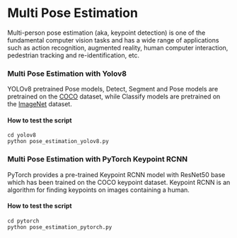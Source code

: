 # Multi Pose Estimation
Multi-person pose estimation (aka, keypoint detection) is one of the fundamental computer vision tasks and has a wide range of applications such as action recognition, augmented reality, human computer interaction, pedestrian tracking and re-identification, etc.

### Multi Pose Estimation with Yolov8
YOLOv8 pretrained Pose models, Detect, Segment and Pose models are pretrained on the [COCO](https://github.com/ultralytics/ultralytics/blob/main/ultralytics/cfg/datasets/coco.yaml) dataset, while Classify models are pretrained on the [ImageNet](https://github.com/ultralytics/ultralytics/blob/main/ultralytics/cfg/datasets/ImageNet.yaml) dataset.

#### How to test the script

```
cd yolov8
python pose_estimation_yolov8.py
```

### Multi Pose Estimation with PyTorch Keypoint RCNN
PyTorch provides a pre-trained Keypoint RCNN model with ResNet50 base which has been trained on the COCO keypoint dataset. Keypoint RCNN is an algorithm for finding keypoints on images containing a human.

#### How to test the script

```
cd pytorch
python pose_estimation_pytorch.py
```